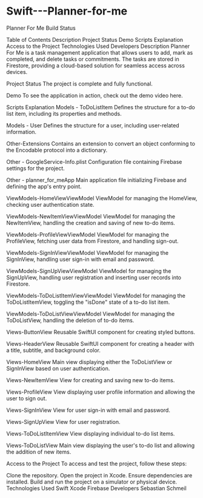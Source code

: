 # Swift---Planner-for-me

Planner For Me
Build Status

Table of Contents
Description
Project Status
Demo
Scripts Explanation
Access to the Project
Technologies Used
Developers
Description
Planner For Me is a task management application that allows users to add, mark as completed, and delete tasks or commitments. The tasks are stored in Firestore, providing a cloud-based solution for seamless access across devices.

Project Status
The project is complete and fully functional.

Demo
To see the application in action, check out the demo video here.

Scripts Explanation
Models - ToDoListItem
Defines the structure for a to-do list item, including its properties and methods.

Models - User
Defines the structure for a user, including user-related information.

Other-Extensions
Contains an extension to convert an object conforming to the Encodable protocol into a dictionary.

Other - GoogleService-Info.plist
Configuration file containing Firebase settings for the project.

Other - planner_for_meApp
Main application file initializing Firebase and defining the app's entry point.

ViewModels-HomeViewViewModel
ViewModel for managing the HomeView, checking user authentication state.

ViewModels-NewItemViewViewModel
ViewModel for managing the NewItemView, handling the creation and saving of new to-do items.

ViewModels-ProfileViewViewModel
ViewModel for managing the ProfileView, fetching user data from Firestore, and handling sign-out.

ViewModels-SignInViewViewModel
ViewModel for managing the SignInView, handling user sign-in with email and password.

ViewModels-SignUpViewViewModel
ViewModel for managing the SignUpView, handling user registration and inserting user records into Firestore.

ViewModels-ToDoListItemViewViewModel
ViewModel for managing the ToDoListItemView, toggling the "isDone" state of a to-do list item.

ViewModels-ToDoListViewViewModel
ViewModel for managing the ToDoListView, handling the deletion of to-do items.

Views-ButtonView
Reusable SwiftUI component for creating styled buttons.

Views-HeaderView
Reusable SwiftUI component for creating a header with a title, subtitle, and background color.

Views-HomeView
Main view displaying either the ToDoListView or SignInView based on user authentication.

Views-NewItemView
View for creating and saving new to-do items.

Views-ProfileView
View displaying user profile information and allowing the user to sign out.

Views-SignInView
View for user sign-in with email and password.

Views-SignUpView
View for user registration.

Views-ToDoListItemView
View displaying individual to-do list items.

Views-ToDoListView
Main view displaying the user's to-do list and allowing the addition of new items.

Access to the Project
To access and test the project, follow these steps:

Clone the repository.
Open the project in Xcode.
Ensure dependencies are installed.
Build and run the project on a simulator or physical device.
Technologies Used
Swift
Xcode
Firebase
Developers
Sebastian Schmeil
